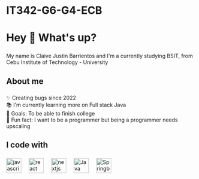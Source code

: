 # IT342-G6-G4-ECB

<h1 align="left">Hey 👋 What's up?</h1>

###

<p align="left">My name is Claive Justin Barrientos and I'm a currently studying BSIT, from Cebu Institute of Technology - University</p>

###

<h2 align="left">About me</h2>

###

<p align="left">✨ Creating bugs since 2022<br>📚 I'm currently learning more on Full stack Java<br>🎯 Goals: To be able to finish college<br>🎲 Fun fact: I want to be a programmer but being a programmer needs upscaling</p>

###

<h2 align="left">I code with</h2>

###

<div align="left">
  <img src="https://cdn.jsdelivr.net/gh/devicons/devicon/icons/javascript/javascript-original.svg" height="40" alt="javascript logo"  />
  <img width="12" />
  <img src="https://cdn.jsdelivr.net/gh/devicons/devicon/icons/react/react-original.svg" height="40" alt="react logo"  />
  <img width="12" />
  <img src="https://cdn.jsdelivr.net/gh/devicons/devicon/icons/nextjs/nextjs-original.svg" height="40" alt="nextjs logo"  />
  <img width="12" />
  <img src="https://brandslogos.com/wp-content/uploads/thumbs/java-logo-vector-1.svg" height="40" alt="Java logo"  />
  <img width="12" />
  <img src="https://img.icons8.com/?size=512&id=90519&format=png" height="40" alt="Springboot"  />
  <img width="12" />
</div>

###

